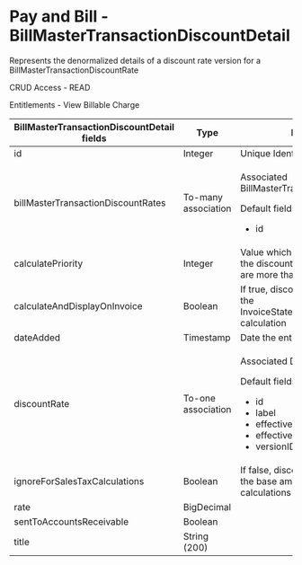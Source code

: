 # Pay and Bill - BillMasterTransactionDiscountDetail

Represents the denormalized details of a discount rate version for a BillMasterTransactionDiscountRate

CRUD Access - READ

Entitlements - View Billable Charge

<table>
    <colgroup>
        <col width="20%"/>
        <col width="20%"/>
        <col width="20%"/>
        <col width="20%"/>
        <col width="20%"/>
    </colgroup>
    <thead>
        <tr class="header">
            <th>BillMasterTransactionDiscountDetail fields</th>
            <th>Type</th>
            <th>Description</th>
            <th>Not null</th>
            <th>Read-only</th>
        </tr>
    </thead>
    <tbody>
        <tr class="odd">
            <td>id</td>
            <td>Integer</td>
            <td>Unique Identifier for this entity.</td>
            <td>X</td>
            <td>X</td>
        </tr>
        <tr class="even">
            <td>billMasterTransactionDiscountRates</td>
            <td>To-many association</td>
            <td><p>Associated BillMasterTransactionDiscountRates</p>
                <p>Default fields:</p>
                <ul>
                    <li>id</li>
                </ul>
            </td>
            <td><br/></td>
            <td><br/></td>
        </tr>
        <tr class="odd">
            <td><span>calculatePriority</span></td>
            <td>Integer</td>
            <td><span>Value which determines order that the discount is applied when there are more than one.</span>
            </td>
            <td>X</td>
            <td><br/></td>
        </tr>
        <tr class="even">
            <td>calculateAndDisplayOnInvoice</td>
            <td>Boolean</td>
            <td>If true, discount will be applied to the InvoiceStatement.discountAmount
                calculation
            </td>
            <td>X</td>
            <td><br/></td>
        </tr>
        <tr class="odd">
            <td>dateAdded</td>
            <td>Timestamp</td>
            <td>Date the entity was added.</td>
            <td>X</td>
            <td>X</td>
        </tr>
        <tr class="even">
            <td>discountRate</td>
            <td>To-one association</td>
            <td><p>Associated Discount Rate.</p>
                <p>Default fields:</p>
                <ul>
                    <li>id</li>
                    <li>label</li>
                    <li>effectiveDate</li>
                    <li>effectiveEndDate</li>
                    <li>versionID</li>
                </ul>
            </td>
            <td>X</td>
            <td>X</td>
        </tr>
        <tr class="odd">
            <td>ignoreForSalesTaxCalculations</td>
            <td>Boolean</td>
            <td>If false, discount will be applied to the base amount used for tax
                calculations
            </td>
            <td>X</td>
            <td><br/></td>
        </tr>
        <tr class="even">
            <td>rate</td>
            <td>BigDecimal</td>
            <td><br/></td>
            <td>X</td>
            <td><br/></td>
        </tr>
        <tr class="odd">
            <td>sentToAccountsReceivable</td>
            <td>Boolean</td>
            <td><br/></td>
            <td>X</td>
            <td><br/></td>
        </tr>
        <tr class="even">
            <td>title</td>
            <td>String (200)</td>
            <td><br/></td>
            <td><br/></td>
            <td><br/></td>
        </tr>
    </tbody>
</table>